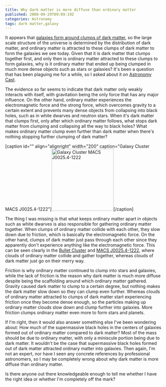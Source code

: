 ```yaml
---
title: Why dark matter is more diffuse than ordinary matter
published: 2008-09-29T09:09:19Z
categories: Astronomy
tags: dark matter,galaxy
---
```


It appears that <a href="http://www.universetoday.com/2006/06/16/dark-matter-first-then-a-galaxy/">galaxies form around clumps of dark matter</a>, so the large scale structure of the universe is determined by the distribution of dark matter, and ordinary matter is attracted to these clumps of dark matter to form the galaxies we see today.  Given that it is dark matter that clumps together first, and only then is ordinary matter attracted to these clumps to form galaxies, why is it ordinary matter that ended up being clumped in much more dense objects such as stars or galaxies?  It's been a question that has been plaguing me for a while, so I asked about it on <a href="http://www.astronomycast.com/astronomy/questions-show-light-speed-andromeda-galaxy-dark-matter-and-black-holes/">Astronomy Cast</a>.

<!--more-->

The evidence so far seems to indicate that dark matter only weakly interacts with itself, with gravitation being the only force that has any major influence.  On the other hand, ordinary matter experiences the electromagnetic force and the strong force, which overcomes gravity to a certain extent and prevents many dense objects from collapsing into black holes, such as in white dwarves and neutron stars.  When it's dark matter that clumps first, only after which ordinary matter follows, what stops dark matter from clumping and collapsing all the way to black holes?  What makes ordinary matter clump even further than dark matter when there's nothing stopping further clumping of dark matter?

[caption id="" align="alignright" width="200" caption="Galaxy Cluster MACS J0025.4-1222"]<a href="http://hubblesite.org/newscenter/archive/releases/2008/32/image/a/"><img alt="Galaxy Cluster MACS J0025.4-1222" src="http://imgsrc.hubblesite.org/hu/db/2008/32/images/a/formats/small_web.jpg" width="200" height="200" /></a>[/caption]

The thing I was missing is that what keeps ordinary matter apart in objects such as white dwarves is also responsible for gathering ordinary matter together.  When clumps of ordinary matter collide with each other, they slow down due to friction, which is basically the electromagnetic force.  On the other hand, clumps of dark matter just pass through each other since they apparently don't experience anything like the electromagnetic force.  This can be seen clearly in the <a href="http://chandra.harvard.edu/press/06_releases/press_082106.html">Bullet Cluster</a> and <a href="http://hubblesite.org/newscenter/archive/releases/2008/32/image/a/">MACS J0025.4-1222</a>, where clouds of ordinary matter collide and gather together, whereas clouds of dark matter just go on their merry way.

Friction is why ordinary matter continued to clump into stars and galaxies, while the lack of friction is the reason why dark matter is much more diffuse despite being the scaffolding around which ordinary matter gathered.  Gravity caused dark matter to clump to a certain degree, but nothing makes the dark matter slow down so they can clump even further.  Whereas clouds of ordinary matter attracted to clumps of dark matter start experiencing friction once they become dense enough, so the particles making up ordinary matter clouds slow down and clump further into galaxies.  More friction clumps ordinary matter even more to form stars and planets.

If I'm right, then it would also answer something else I've been wondering about: How much of the supermassive black holes in the centers of galaxies formed out of ordinary matter compared to dark matter?  Most of the mass should be due to ordinary matter, with only a miniscule portion being due to dark matter.  It wouldn't be the case that supermassive black holes formed out of dark matter attracted ordinary matter into galaxies.  Then again, I'm not an expert, nor have I seen any concrete references by professional astronomers, so I may be completely wrong about why dark matter is more diffuse than ordinary matter.

Is there anyone out there knowledgeable enough to tell me whether I have the right idea or whether I'm completely off the mark?

